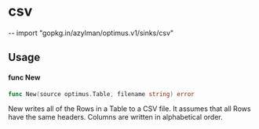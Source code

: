 # csv
--
    import "gopkg.in/azylman/optimus.v1/sinks/csv"


## Usage

#### func  New

```go
func New(source optimus.Table, filename string) error
```
New writes all of the Rows in a Table to a CSV file. It assumes that all Rows
have the same headers. Columns are written in alphabetical order.
